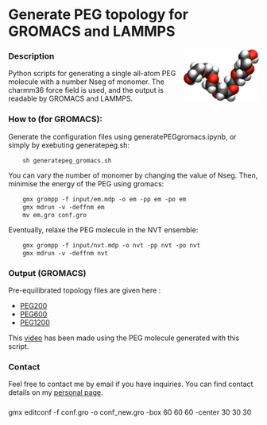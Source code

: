 # Generate PEG topology for GROMACS and LAMMPS

<img align="right" width="30%" src="PEG.png">

### Description

Python scripts for generating a single all-atom PEG molecule with a number Nseg 
of monomer. The charmm36 force field is used, and the output is readable by GROMACS
and LAMMPS.

### How to (for GROMACS):

Generate the configuration files using generatePEGgromacs.ipynb, or simply by exebuting generatepeg.sh:

```
    sh generatepeg_gromacs.sh
```
You can vary the number of monomer by changing the value of Nseg. Then, minimise the energy of the PEG using gromacs:

```
    gmx grompp -f input/em.mdp -o em -pp em -po em
    gmx mdrun -v -deffnm em
    mv em.gro conf.gro
```
Eventually, relaxe the PEG molecule in the NVT ensemble:
```
    gmx grompp -f input/nvt.mdp -o nvt -pp nvt -po nvt
    gmx mdrun -v -deffnm nvt
```

### Output (GROMACS)

Pre-equilibrated topology files are given here : 
* [PEG200](PEG200/)
* [PEG600](PEG600/)
* [PEG1200](PEG1200/) 
 
This [video](https://www.youtube.com/watch?v=FkFdO58UdOA) has been made using 
the PEG molecule generated with this script.

### Contact

Feel free to contact me by email if you have inquiries. You can find contact 
details on my [personal page](https://simongravelle.github.io/).

### 
gmx editconf -f conf.gro -o conf_new.gro -box 60 60 60 -center 30 30 30